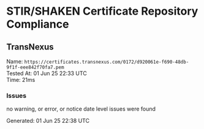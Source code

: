 # STIR/SHAKEN Certificate Repository Compliance

## TransNexus

Name: `https://certificates.transnexus.com/0172/d920061e-f690-48db-9f1f-eee842f70fa7.pem`\
Tested At: 01 Jun 25 22:33 UTC\
Time: 21ms

### Issues

no warning, or error, or notice date level issues were found

Generated: 01 Jun 25 22:38 UTC